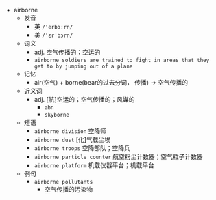 - airborne
  - 发音
    - 英 `/'erbɔːrn/`
    - 美 `/'ɛr'bɔrn/`
  - 词义
    - adj. 空气传播的；空运的
    - `airborne soldiers are trained to fight in areas that they get to by jumping out of a plane`
  - 记忆
    - air(空气) + borne(bear的过去分词， 传播) → 空气传播的
  - 近义词
    - adj. [航]空运的；空气传播的；风媒的
      - `abn`
      - `skyborne`
  - 短语
    - `airborne division` 空降师 
    - `airborne dust` [化]气载尘埃 
    - `airborne troops` 空降部队；空降兵 
    - `airborne particle counter` 航空粉尘计数器；空气粒子计数器 
    - `airborne platform` 机载仪器平台；机载平台 
  - 例句
    - `airborne pollutants`
      - 空气传播的污染物

